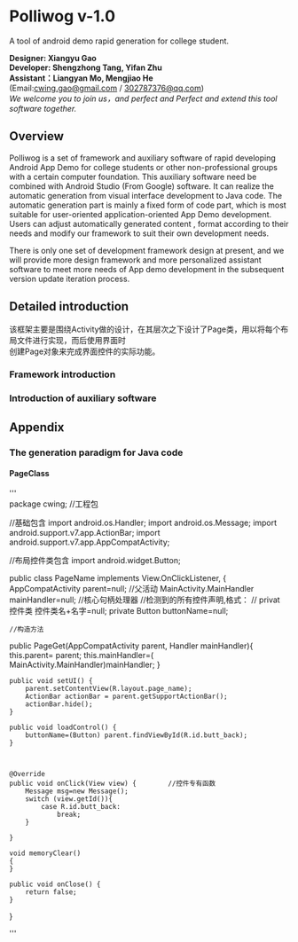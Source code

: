 # Polliwog v-1.0
A tool of android demo rapid generation for college student.   
   
**Designer: Xiangyu Gao  
Developer: Shengzhong Tang, Yifan Zhu  
Assistant：Liangyan Mo, Mengjiao He**  
(Email:cwing.gao@gmail.com / 302787376@qq.com)  
*We welcome you to join us，and perfect and Perfect and extend this tool software together.*

  
## Overview   
Polliwog is a set of framework and auxiliary software of rapid developing Android App Demo for college students or other non-professional groups with a certain computer foundation. This auxiliary software need be combined with Android Studio (From Google) software. It can realize the automatic generation from visual interface development to Java code. The automatic generation part is mainly a fixed form of code part, which is most suitable for user-oriented application-oriented App Demo development. Users can adjust automatically generated content , format according to their needs and modify our framework to suit their own development needs.

There is only one set of development framework design at present, and we will provide more design framework and more personalized assistant software to meet more needs of App demo development in the subsequent version update iteration process.

  
  
## Detailed introduction  
该框架主要是围绕Activity做的设计，在其层次之下设计了Page类，用以将每个布局文件进行实现，而后使用界面时  
创建Page对象来完成界面控件的实际功能。

### Framework introduction

### Introduction of auxiliary software


## Appendix

### The generation paradigm for Java code  

#### PageClass
'''  
package cwing;	//工程包

//基础包含
import android.os.Handler;
import android.os.Message;
import android.support.v7.app.ActionBar;
import android.support.v7.app.AppCompatActivity;

//布局控件类包含
import android.widget.Button;


public class PageName implements View.OnClickListener, {
    AppCompatActivity parent=null;	//父活动
    MainActivity.MainHandler mainHandler=null;		//核心句柄处理器
	//检测到的所有控件声明,格式：
//		privat 控件类 控件类名+名字=null;
    private Button buttonName=null;

    //构造方法
public PageGet(AppCompatActivity parent, Handler mainHandler){
        this.parent= parent;
       this.mainHandler=( MainActivity.MainHandler)mainHandler;
    }



    public void setUI() {
        parent.setContentView(R.layout.page_name);
        ActionBar actionBar = parent.getSupportActionBar();
        actionBar.hide();
    }

    public void loadControl() {
        buttonName=(Button) parent.findViewById(R.id.butt_back);
    }



    @Override
    public void onClick(View view) {		//控件专有函数
        Message msg=new Message();
        switch (view.getId()){
            case R.id.butt_back:
                break;
        }

    }

    void memoryClear()
    {
    }

    public void onClose() {
        return false;
    }
}   

'''


